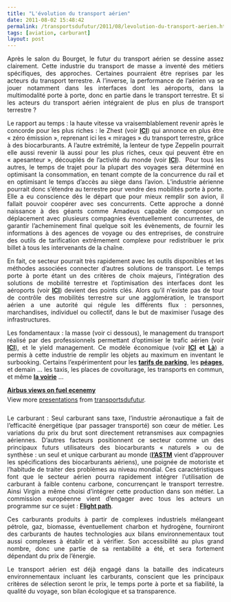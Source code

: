 ```yaml
---
title: "L'évolution du transport aérien"
date: 2011-08-02 15:48:42
permalink: /transportsdufutur/2011/08/levolution-du-transport-aerien.html
tags: [aviation, carburant]
layout: post
---
```


<p style="text-align: justify">Après le salon du Bourget, le futur du transport aérien se dessine assez clairement. Cette industrie du transport de masse a inventé des métiers spécifiques, des approches. Certaines pourraient être reprises par les acteurs du transport terrestre. A l’inverse, la performance de l’aérien va se jouer notamment dans les interfaces dont les aéroports, dans la multimodalité porte à porte, donc en partie dans le transport terrestre. Et si les acteurs du transport aérien intégraient de plus en plus de transport terrestre ? </p>  <!--more-->   <p style="text-align: justify">Le rapport au temps : la haute vitesse va vraisemblablement revenir après le concorde pour les plus riches : le Zhest (voir <strong><a href="http://www.francesoir.fr/actualite/economie/bourget-eads-vous-presente-l-avion-du-futur-111325.html">ICI</a></strong>) qui annonce en plus être « zéro émission », reprenant ici les « mirages » du transport terrestre, grâce à des biocarburants. A l’autre extrémité, la lenteur de type Zeppelin pourrait elle aussi revenir là aussi pour les plus riches, ceux qui peuvent être en « apesanteur », découplés de l’activité du monde (voir <strong><a href="https://gabrielplassat.github.io/transportsdufutur/2010/07/le-temps-na-pas-dimportance-seule-la-vie-compte.html">ICI</a></strong>).  Pour tous les autres, le temps de trajet pour la plupart des voyages sera déterminé en optimisant la consommation, en tenant compte de la concurrence du rail et en optimisant le temps d’accès au siège dans l’avion. L’industrie aérienne pourrait donc s’étendre au terrestre pour vendre des mobilités porte à porte. Elle a eu conscience dès le départ que pour mieux remplir son avion, il fallait pouvoir coopérer avec ses concurrents. Cette approche a donné naissance à des géants comme Amadeus capable de composer un déplacement avec plusieurs compagnies éventuellement concurrentes, de garantir l’acheminement final quelque soit les évènements, de fournir les informations à des agences de voyage ou des entreprises, de construire des outils de tarification extrêmement complexe pour redistribuer le prix billet à tous les intervenants de la chaîne.</p> <p style="text-align: justify">En fait, ce secteur pourrait très rapidement avec les outils disponibles et les méthodes associées connecter d’autres solutions de transport. Le temps porte à porte étant un des critères de choix majeurs, l’intégration des solutions de mobilité terrestre et l’optimisation des interfaces dont les aéroports (voir <strong><a href="http://bourget.altran.com/fr/conferences/quel-aeroport-en-2040.html">ICI</a></strong>) devient des points clés. Alors qu’il n’existe pas de tour de contrôle des mobilités terrestre sur une agglomération, le transport aérien a une autorité qui régule les différents flux : personnes, marchandises, individuel ou collectif, dans le but de maximiser l’usage des infrastructures.</p> <p style="text-align: justify">Les fondamentaux : la masse (voir ci dessous), le management du transport réalisé par des professionnels permettant d’optimiser le trafic aérien (voir <strong><a href="http://www.developpement-durable.gouv.fr/Programme-SESAR.html">ICI</a></strong>), et le yield management. Ce modèle économique (voir <strong><a href="https://gabrielplassat.github.io/transportsdufutur/2010/07/quand-le-yield-management-setendra-a-tous-les-modes-de-transport-.html">ICI</a> et <a href="https://gabrielplassat.github.io/transportsdufutur/2010/03/metanote-tdf-2-le-marche-des-mobilites-20.html">Là</a></strong>) a permis à cette industrie de remplir les objets au maximum en inventant le surbooking. Certains l’expérimentent pour les <strong><a href="https://gabrielplassat.github.io/transportsdufutur/2011/07/du-parking-intelligent-a-la-mobilite-predictive.html">tarifs de parking</a></strong>, les <strong><a href="http://en.wikipedia.org/wiki/Electronic_Road_Pricing">péages</a></strong>, et demain … les taxis, les places de covoiturage, les transports en commun, et même <strong><a href="https://gabrielplassat.github.io/transportsdufutur/wp-content/uploads/sites/6/2011/08/LaGestionDynamiqueDeLaRoute_JeromeBouillon.pdf">la voirie</a></strong> …</p> <div id="__ss_8754858" style="text-align: justify;width: 425px"><strong style="margin: 12px 0 4px"><a href="http://www.slideshare.net/transportsdufutur/airbus-views-on-fuel-ecenemy" title="Airbus views on fuel ecenemy">Airbus views on fuel ecenemy</a></strong>        <div style="padding: 5px 0 12px">View more <a href="http://www.slideshare.net/">presentations</a> from <a href="http://www.slideshare.net/transportsdufutur">transportsdufutur</a>.</div> </div> <p style="text-align: justify">Le carburant : Seul carburant sans taxe, l’industrie aéronautique a fait de l’efficacité énergétique (par passager transporté) son cœur de métier. Les variations du prix du brut sont directement retransmises aux compagnies aériennes. D’autres facteurs positionnent ce secteur comme un des principaux futurs utilisateurs des biocarburants « naturels » ou de synthèse : un seul et unique carburant au monde (<strong><a href="http://www.airlines.org/News/Releases/Pages/news_06-10-11.aspx">l’ASTM</a></strong> vient d’approuver les spécifications des biocarburants aériens), une poignée de motoriste et l’habitude de traiter des problèmes au niveau mondial. Ces caractéristiques font que le secteur aérien pourra rapidement intégrer l’utilisation de carburant à faible contenu carbone, concurrençant le transport terrestre. Ainsi Virgin a même choisi d’intégrer cette production dans son métier. La commission européenne vient d’engager avec tous les acteurs un programme sur ce sujet : <strong><a href="http://ec.europa.eu/energy/technology/initiatives/biofuels_flight_path_en.htm">Flight path</a></strong>.</p> <p style="text-align: justify">Ces carburants produits à partir de complexes industriels mélangeant pétrole, gaz, biomasse, éventuellement charbon et hydrogène, fourniront des carburants de hautes technologies aux bilans environnementaux tout aussi complexes à établir et à vérifier. Son accessibilité au plus grand nombre, donc une partie de sa rentabilité a été, et sera fortement dépendant du prix de l’énergie.</p> <p style="text-align: justify">Le transport aérien est déjà engagé dans la bataille des indicateurs environnementaux incluant les carburants, conscient que les principaux critères de sélection seront le prix, le temps porte à porte et sa fiabilité, la qualité du voyage, son bilan écologique et sa transparence.</p>
